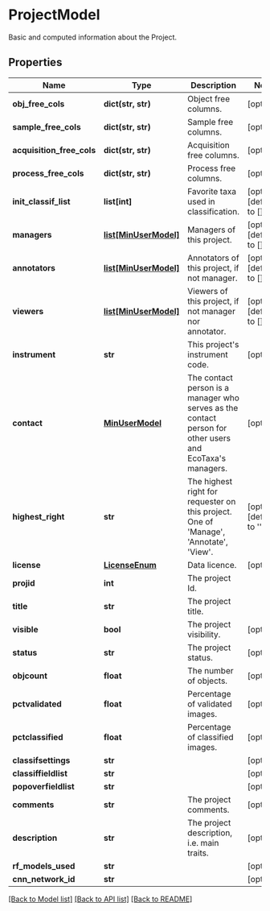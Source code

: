 # ProjectModel

Basic and computed information about the Project.
## Properties
Name | Type | Description | Notes
------------ | ------------- | ------------- | -------------
**obj_free_cols** | **dict(str, str)** | Object free columns. | [optional] 
**sample_free_cols** | **dict(str, str)** | Sample free columns. | [optional] 
**acquisition_free_cols** | **dict(str, str)** | Acquisition free columns. | [optional] 
**process_free_cols** | **dict(str, str)** | Process free columns. | [optional] 
**init_classif_list** | **list[int]** | Favorite taxa used in classification. | [optional] [default to []]
**managers** | [**list[MinUserModel]**](MinUserModel.md) | Managers of this project. | [optional] [default to []]
**annotators** | [**list[MinUserModel]**](MinUserModel.md) | Annotators of this project, if not manager. | [optional] [default to []]
**viewers** | [**list[MinUserModel]**](MinUserModel.md) | Viewers of this project, if not manager nor annotator. | [optional] [default to []]
**instrument** | **str** | This project&#39;s instrument code. | [optional] 
**contact** | [**MinUserModel**](MinUserModel.md) | The contact person is a manager who serves as the contact person for other users and EcoTaxa&#39;s managers. | [optional] 
**highest_right** | **str** | The highest right for requester on this project. One of &#39;Manage&#39;, &#39;Annotate&#39;, &#39;View&#39;. | [optional] [default to '']
**license** | [**LicenseEnum**](LicenseEnum.md) | Data licence. | [optional] 
**projid** | **int** | The project Id. | 
**title** | **str** | The project title. | 
**visible** | **bool** | The project visibility. | [optional] 
**status** | **str** | The project status. | [optional] 
**objcount** | **float** | The number of objects. | [optional] 
**pctvalidated** | **float** | Percentage of validated images. | [optional] 
**pctclassified** | **float** | Percentage of classified images. | [optional] 
**classifsettings** | **str** |  | [optional] 
**classiffieldlist** | **str** |  | [optional] 
**popoverfieldlist** | **str** |  | [optional] 
**comments** | **str** | The project comments. | [optional] 
**description** | **str** | The project description, i.e. main traits. | [optional] 
**rf_models_used** | **str** |  | [optional] 
**cnn_network_id** | **str** |  | [optional] 

[[Back to Model list]](../README.md#documentation-for-models) [[Back to API list]](../README.md#documentation-for-api-endpoints) [[Back to README]](../README.md)


